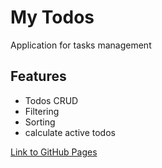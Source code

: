 # My Todos

<p>Application for tasks management</p>

## Features
- Todos CRUD
- Filtering
- Sorting
- calculate active todos

<a href="https://shanikupiec.github.io/my-todos/" target="blank">Link to GitHub Pages</a>
